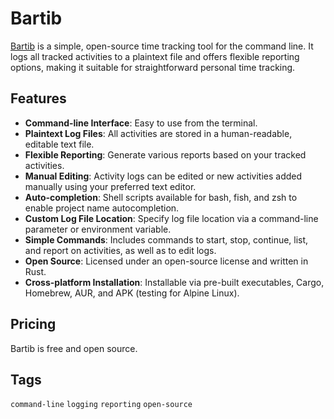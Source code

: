 # Bartib

[Bartib](https://github.com/nikolassv/bartib) is a simple, open-source time tracking tool for the command line. It logs all tracked activities to a plaintext file and offers flexible reporting options, making it suitable for straightforward personal time tracking.

## Features
- **Command-line Interface**: Easy to use from the terminal.
- **Plaintext Log Files**: All activities are stored in a human-readable, editable text file.
- **Flexible Reporting**: Generate various reports based on your tracked activities.
- **Manual Editing**: Activity logs can be edited or new activities added manually using your preferred text editor.
- **Auto-completion**: Shell scripts available for bash, fish, and zsh to enable project name autocompletion.
- **Custom Log File Location**: Specify log file location via a command-line parameter or environment variable.
- **Simple Commands**: Includes commands to start, stop, continue, list, and report on activities, as well as to edit logs.
- **Open Source**: Licensed under an open-source license and written in Rust.
- **Cross-platform Installation**: Installable via pre-built executables, Cargo, Homebrew, AUR, and APK (testing for Alpine Linux).

## Pricing
Bartib is free and open source.

## Tags
`command-line` `logging` `reporting` `open-source`